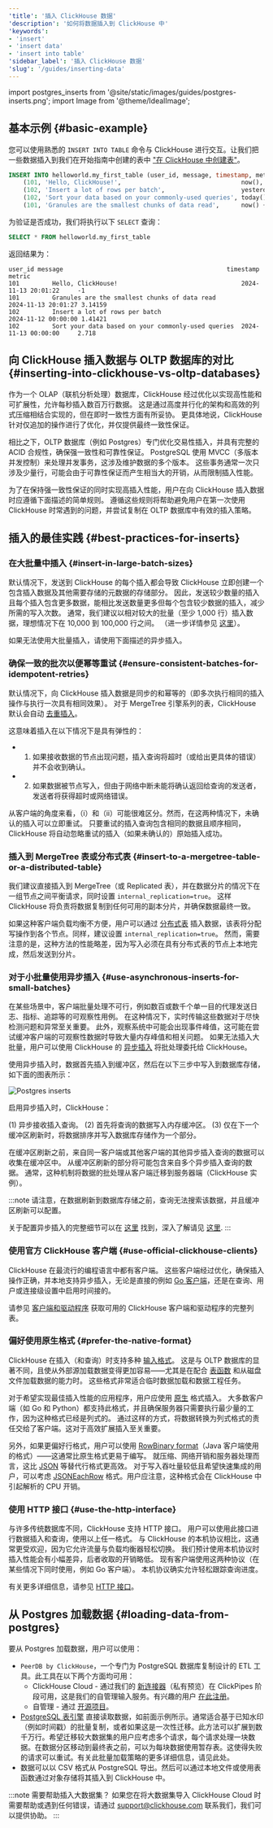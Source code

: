 ```yaml
---
'title': '插入 ClickHouse 数据'
'description': '如何将数据插入到 ClickHouse 中'
'keywords':
- 'insert'
- 'insert data'
- 'insert into table'
'sidebar_label': '插入 ClickHouse 数据'
'slug': '/guides/inserting-data'
---
```


import postgres_inserts from '@site/static/images/guides/postgres-inserts.png';
import Image from '@theme/IdealImage';

## 基本示例 {#basic-example}

您可以使用熟悉的 `INSERT INTO TABLE` 命令与 ClickHouse 进行交互。让我们把一些数据插入到我们在开始指南中创建的表中 ["在 ClickHouse 中创建表"](./creating-tables)。

```sql
INSERT INTO helloworld.my_first_table (user_id, message, timestamp, metric) VALUES
    (101, 'Hello, ClickHouse!',                                 now(),       -1.0    ),
    (102, 'Insert a lot of rows per batch',                     yesterday(), 1.41421 ),
    (102, 'Sort your data based on your commonly-used queries', today(),     2.718   ),
    (101, 'Granules are the smallest chunks of data read',      now() + 5,   3.14159 )
```

为验证是否成功，我们将执行以下 `SELECT` 查询：

```sql
SELECT * FROM helloworld.my_first_table
```

返回结果为：

```response
user_id message                                             timestamp           metric
101         Hello, ClickHouse!                                  2024-11-13 20:01:22     -1
101         Granules are the smallest chunks of data read           2024-11-13 20:01:27 3.14159
102         Insert a lot of rows per batch                          2024-11-12 00:00:00 1.41421
102         Sort your data based on your commonly-used queries  2024-11-13 00:00:00     2.718
```

## 向 ClickHouse 插入数据与 OLTP 数据库的对比 {#inserting-into-clickhouse-vs-oltp-databases}

作为一个 OLAP（联机分析处理）数据库，ClickHouse 经过优化以实现高性能和可扩展性，允许每秒插入数百万行数据。
这是通过高度并行化的架构和高效的列式压缩相结合实现的，但在即时一致性方面有所妥协。
更具体地说，ClickHouse 针对仅追加的操作进行了优化，并仅提供最终一致性保证。

相比之下，OLTP 数据库（例如 Postgres）专门优化交易性插入，并具有完整的 ACID 合规性，确保强一致性和可靠性保证。
PostgreSQL 使用 MVCC（多版本并发控制）来处理并发事务，这涉及维护数据的多个版本。
这些事务通常一次只涉及少量行，可能会由于可靠性保证而产生相当大的开销，从而限制插入性能。

为了在保持强一致性保证的同时实现高插入性能，用户在向 ClickHouse 插入数据时应遵循下面描述的简单规则。
遵循这些规则将帮助避免用户在第一次使用 ClickHouse 时常遇到的问题，并尝试复制在 OLTP 数据库中有效的插入策略。

## 插入的最佳实践 {#best-practices-for-inserts}

### 在大批量中插入 {#insert-in-large-batch-sizes}

默认情况下，发送到 ClickHouse 的每个插入都会导致 ClickHouse 立即创建一个包含插入数据及其他需要存储的元数据的存储部分。
因此，发送较少数量的插入且每个插入包含更多数据，能相比发送数量更多但每个包含较少数据的插入，减少所需的写入次数。
通常，我们建议以相对较大的批量（至少 1,000 行）插入数据，理想情况下在 10,000 到 100,000 行之间。
（进一步详情参见 [这里](https://clickhouse.com/blog/asynchronous-data-inserts-in-clickhouse#data-needs-to-be-batched-for-optimal-performance)）。

如果无法使用大批量插入，请使用下面描述的异步插入。

### 确保一致的批次以便幂等重试 {#ensure-consistent-batches-for-idempotent-retries}

默认情况下，向 ClickHouse 插入数据是同步的和幂等的（即多次执行相同的插入操作与执行一次具有相同效果）。
对于 MergeTree 引擎系列的表，ClickHouse 默认会自动 [去重插入](https://clickhouse.com/blog/common-getting-started-issues-with-clickhouse#5-deduplication-at-insert-time)。

这意味着插入在以下情况下是具有弹性的：

- 1. 如果接收数据的节点出现问题，插入查询将超时（或给出更具体的错误）并不会收到确认。
- 2. 如果数据被节点写入，但由于网络中断未能将确认返回给查询的发送者，发送者将获得超时或网络错误。

从客户端的角度来看，（i）和（ii）可能很难区分。然而，在这两种情况下，未确认的插入可以立即重试。
只要重试的插入查询包含相同的数据且顺序相同，ClickHouse 将自动忽略重试的插入（如果未确认的）原始插入成功。

### 插入到 MergeTree 表或分布式表 {#insert-to-a-mergetree-table-or-a-distributed-table}

我们建议直接插入到 MergeTree（或 Replicated 表），并在数据分片的情况下在一组节点之间平衡请求，同时设置 `internal_replication=true`。
这样 ClickHouse 将负责将数据复制到任何可用的副本分片，并确保数据最终一致。

如果这种客户端负载均衡不方便，用户可以通过 [分布式表](/engines/table-engines/special/distributed) 插入数据，该表将分配写操作到各个节点。同样，建议设置 `internal_replication=true`。
然而，需要注意的是，这种方法的性能略差，因为写入必须在具有分布式表的节点上本地完成，然后发送到分片。

### 对于小批量使用异步插入 {#use-asynchronous-inserts-for-small-batches}

在某些场景中，客户端批量处理不可行，例如数百或数千个单一目的代理发送日志、指标、追踪等的可观察性用例。
在这种情况下，实时传输这些数据对于尽快检测问题和异常至关重要。
此外，观察系统中可能会出现事件峰值，这可能在尝试缓冲客户端的可观察性数据时导致大量内存峰值和相关问题。
如果无法插入大批量，用户可以使用 ClickHouse 的 [异步插入](/best-practices/selecting-an-insert-strategy#asynchronous-inserts) 将批处理委托给 ClickHouse。

使用异步插入时，数据首先插入到缓冲区，然后在以下三步中写入到数据库存储，如下面的图表所示：

<Image img={postgres_inserts} size="md" alt="Postgres inserts"/>

启用异步插入时，ClickHouse：

(1) 异步接收插入查询。
(2) 首先将查询的数据写入内存缓冲区。
(3) 仅在下一个缓冲区刷新时，将数据排序并写入数据库存储作为一个部分。

在缓冲区刷新之前，来自同一客户端或其他客户端的其他异步插入查询的数据可以收集在缓冲区中。
从缓冲区刷新的部分将可能包含来自多个异步插入查询的数据。
通常，这种机制将数据的批处理从客户端迁移到服务器端（ClickHouse 实例）。

:::note
请注意，在数据刷新到数据库存储之前，查询无法搜索该数据，并且缓冲区刷新可以配置。

关于配置异步插入的完整细节可以在 [这里](/optimize/asynchronous-inserts#enabling-asynchronous-inserts) 找到，深入了解请见 [这里](https://clickhouse.com/blog/asynchronous-data-inserts-in-clickhouse).
:::

### 使用官方 ClickHouse 客户端 {#use-official-clickhouse-clients}

ClickHouse 在最流行的编程语言中都有客户端。
这些客户端经过优化，确保插入操作正确，并本地支持异步插入，无论是直接的例如 [Go 客户端](/integrations/go#async-insert)，还是在查询、用户或连接级设置中启用时间接的。

请参见 [客户端和驱动程序](/interfaces/cli) 获取可用的 ClickHouse 客户端和驱动程序的完整列表。

### 偏好使用原生格式 {#prefer-the-native-format}

ClickHouse 在插入（和查询）时支持多种 [输入格式](/interfaces/formats)。
这是与 OLTP 数据库的显著不同，且使从外部源加载数据变得更加容易——尤其是在配合 [表函数](/sql-reference/table-functions) 和从磁盘文件加载数据的能力时。
这些格式非常适合临时数据加载和数据工程任务。

对于希望实现最佳插入性能的应用程序，用户应使用 [原生](/interfaces/formats/Native) 格式插入。
大多数客户端（如 Go 和 Python）都支持此格式，并且确保服务器只需要执行最少量的工作，因为这种格式已经是列式的。
通过这样的方式，将数据转换为列式格式的责任交给了客户端。这对于高效扩展插入至关重要。

另外，如果更偏好行格式，用户可以使用 [RowBinary format](/interfaces/formats/RowBinary)（Java 客户端使用的格式）——这通常比原生格式更易于编写。
就压缩、网络开销和服务器处理而言，这比 [JSON](/interfaces/formats/JSON) 等替代行格式更高效。
对于写入吞吐量较低且希望快速集成的用户，可以考虑 [JSONEachRow](/interfaces/formats/JSONEachRow) 格式。用户应注意，这种格式会在 ClickHouse 中引起解析的 CPU 开销。

### 使用 HTTP 接口 {#use-the-http-interface}

与许多传统数据库不同，ClickHouse 支持 HTTP 接口。
用户可以使用此接口进行数据插入和查询，使用以上任一格式。
与 ClickHouse 的本机协议相比，这通常更受欢迎，因为它允许流量与负载均衡器轻松切换。
我们预计使用本机协议时插入性能会有小幅差异，后者收取的开销略低。
现有客户端使用这两种协议（在某些情况下同时使用，例如 Go 客户端）。
本机协议确实允许轻松跟踪查询进度。

有关更多详细信息，请参见 [HTTP 接口](/interfaces/http)。

## 从 Postgres 加载数据 {#loading-data-from-postgres}

要从 Postgres 加载数据，用户可以使用：

- `PeerDB by ClickHouse`，一个专门为 PostgreSQL 数据库复制设计的 ETL 工具。此工具在以下两个方面均可用：
  - ClickHouse Cloud - 通过我们的 [新连接器](/integrations/clickpipes/postgres)（私有预览）在 ClickPipes 阶段可用，这是我们的自管理输入服务。有兴趣的用户 [在此注册](https://clickpipes.peerdb.io/)。
  - 自管理 - 通过 [开源项目](https://github.com/PeerDB-io/peerdb)。
- [PostgreSQL 表引擎](/integrations/postgresql#using-the-postgresql-table-engine) 直接读取数据，如前面示例所示。通常适合基于已知水印（例如时间戳）的批量复制，或者如果这是一次性迁移。此方法可以扩展到数千万行。希望迁移较大数据集的用户应考虑多个请求，每个请求处理一块数据。在数据分区移动到最终表之前，可以为每块数据使用暂存表。这使得失败的请求可以重试。有关此批量加载策略的更多详细信息，请见此处。
- 数据可以以 CSV 格式从 PostgreSQL 导出。然后可以通过本地文件或使用表函数通过对象存储将其插入到 ClickHouse 中。

:::note 需要帮助插入大数据集？
如果您在将大数据集导入 ClickHouse Cloud 时需要帮助或遇到任何错误，请通过 support@clickhouse.com 联系我们，我们可以提供协助。
:::
